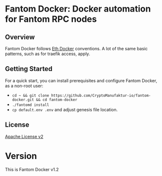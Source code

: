 # Fantom Docker: Docker automation for Fantom RPC nodes

## Overview

Fantom Docker follows [Eth Docker](https://ethdocker.com) conventions. A lot of the same basic patterns,
such as for traefik access, apply.

## Getting Started

For a quick start, you can install prerequisites and configure Fantom Docker, as a non-root user:

* `cd ~ && git clone https://github.com/CryptoManufaktur-io/fantom-docker.git && cd fantom-docker`
* `./fantomd install`
* `cp default.env .env` and adjust genesis file location.

## License

[Apache License v2](https://github.com/CryptoManufaktur-io/polygon-docker/blob/main/LICENSE)

# Version

This is Fantom Docker v1.2
